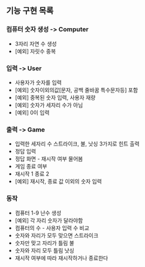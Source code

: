 ## 기능 구현 목록

### 컴퓨터 숫자 생성 -> Computer

- 3자리 자연 수 생성
- [예외] 자릿수 중복

### 입력 -> User

- 사용자가 숫자를 입력
- [예외] 숫자이외의값[문자, 공백 줄바꿈 특수문자등] 포함
- [예외] 중복된 숫자 입력, 사용자 재량
- [예외] 숫자가 세자리 수가 아님
- [예외] 0이 입력

### 출력 -> Game

- 입력한 세자리 수 스트라이크, 불, 낫싱 3가지로 힌트 출력
- 정답 입력
- 정답 화면 - 재시작 여부 물어봄
- 게임 종료 여부
- 재시작 1 종료 2
- [예외] 재시작, 종료 값 이외의 숫자 입력

### 동작

- 컴퓨터 1-9 난수 생성
- [예외] 각 자리 숫자가 달라야함
- 컴퓨터의 수 - 사용자 입력 수 비교
- 숫자와 자리가 모두 맞으면 스트라이크
- 숫자만 맞고 자리가 틀림 불
- 숫자와 자리 모두 틀림 낫싱
- 재시작 여부에 따라 재시작하거나 종료한다